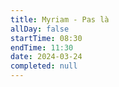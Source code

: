 ```yaml
---
title: Myriam - Pas là
allDay: false
startTime: 08:30
endTime: 11:30
date: 2024-03-24
completed: null
---
```

